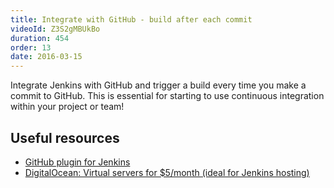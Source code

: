```yaml
---
title: Integrate with GitHub - build after each commit
videoId: Z3S2gMBUkBo
duration: 454
order: 13
date: 2016-03-15
---
```


Integrate Jenkins with GitHub and trigger a build every time you make a commit to GitHub. This is essential for starting to use continuous integration within your project or team!

## Useful resources
* <a href="https://wiki.jenkins-ci.org/display/JENKINS/GitHub+Plugin" target="_blank">GitHub plugin for Jenkins</a>
* <a href="https://m.do.co/c/5ce33a60cf22" target="_blank">DigitalOcean: Virtual servers for $5/month (ideal for Jenkins hosting)</a>